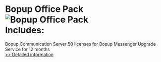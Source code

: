 # Bopup Office Pack<br />![Bopup Office Pack](https://mycommerce.akamaized.net/api/pimages/P174738/BIG/174738.GIF)<br />Includes:
Bopup Communication Server
50 licenses for Bopup Messenger
Upgrade Service for 12 months<br />[>> Detailed information](https://secure.shareit.com/shareit/product.html?productid=174738&affiliateid=200057808)